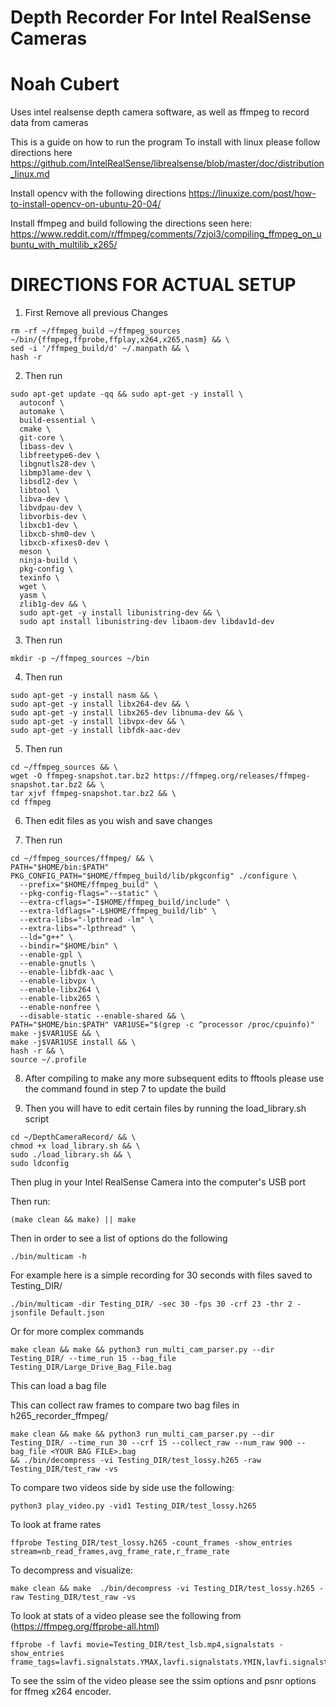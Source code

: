 # Depth Recorder For Intel RealSense Cameras

# Noah Cubert


Uses intel realsense depth camera software, as well as ffmpeg to record data from cameras

This is a guide on how to run the program 
To install with linux please follow directions here https://github.com/IntelRealSense/librealsense/blob/master/doc/distribution_linux.md

Install opencv with the following directions
https://linuxize.com/post/how-to-install-opencv-on-ubuntu-20-04/

Install ffmpeg and build following the directions seen here:
https://www.reddit.com/r/ffmpeg/comments/7zjoi3/compiling_ffmpeg_on_ubuntu_with_multilib_x265/


# DIRECTIONS FOR ACTUAL SETUP

1) First Remove all previous Changes

```
rm -rf ~/ffmpeg_build ~/ffmpeg_sources ~/bin/{ffmpeg,ffprobe,ffplay,x264,x265,nasm} && \
sed -i '/ffmpeg_build/d' ~/.manpath && \
hash -r
```

2) Then run
```
sudo apt-get update -qq && sudo apt-get -y install \
  autoconf \
  automake \
  build-essential \
  cmake \
  git-core \
  libass-dev \
  libfreetype6-dev \
  libgnutls28-dev \
  libmp3lame-dev \
  libsdl2-dev \
  libtool \
  libva-dev \
  libvdpau-dev \
  libvorbis-dev \
  libxcb1-dev \
  libxcb-shm0-dev \
  libxcb-xfixes0-dev \
  meson \
  ninja-build \
  pkg-config \
  texinfo \
  wget \
  yasm \
  zlib1g-dev && \
  sudo apt-get -y install libunistring-dev && \
  sudo apt install libunistring-dev libaom-dev libdav1d-dev
```

3) Then run
```
mkdir -p ~/ffmpeg_sources ~/bin
```

4) Then run

```
sudo apt-get -y install nasm && \
sudo apt-get -y install libx264-dev && \
sudo apt-get -y install libx265-dev libnuma-dev && \
sudo apt-get -y install libvpx-dev && \
sudo apt-get -y install libfdk-aac-dev
```

5) Then run
```
cd ~/ffmpeg_sources && \
wget -O ffmpeg-snapshot.tar.bz2 https://ffmpeg.org/releases/ffmpeg-snapshot.tar.bz2 && \
tar xjvf ffmpeg-snapshot.tar.bz2 && \
cd ffmpeg 
```

6) Then edit files as you wish and save changes

7) Then run
```
cd ~/ffmpeg_sources/ffmpeg/ && \
PATH="$HOME/bin:$PATH" PKG_CONFIG_PATH="$HOME/ffmpeg_build/lib/pkgconfig" ./configure \
  --prefix="$HOME/ffmpeg_build" \
  --pkg-config-flags="--static" \
  --extra-cflags="-I$HOME/ffmpeg_build/include" \
  --extra-ldflags="-L$HOME/ffmpeg_build/lib" \
  --extra-libs="-lpthread -lm" \
  --extra-libs="-lpthread" \
  --ld="g++" \
  --bindir="$HOME/bin" \
  --enable-gpl \
  --enable-gnutls \
  --enable-libfdk-aac \
  --enable-libvpx \
  --enable-libx264 \
  --enable-libx265 \
  --enable-nonfree \
  --disable-static --enable-shared && \
PATH="$HOME/bin:$PATH" VAR1USE="$(grep -c ^processor /proc/cpuinfo)" make -j$VAR1USE && \
make -j$VAR1USE install && \
hash -r && \
source ~/.profile

```
8) After compiling to make any more subsequent edits to fftools please use the command found in step 7 to update the build


9) Then you will have to edit certain files by running the load_library.sh script
```
cd ~/DepthCameraRecord/ && \
chmod +x load_library.sh && \
sudo ./load_library.sh && \
sudo ldconfig
```


Then plug in your Intel RealSense Camera into the computer's USB port

Then run:
```
(make clean && make) || make
```


Then in order to see a list of options do the following
```
./bin/multicam -h
```

For example here is a simple recording for 30 seconds with files saved to Testing_DIR/
```
./bin/multicam -dir Testing_DIR/ -sec 30 -fps 30 -crf 23 -thr 2 -jsonfile Default.json
```







Or for more complex commands
```
make clean && make && python3 run_multi_cam_parser.py --dir Testing_DIR/ --time_run 15 --bag_file Testing_DIR/Large_Drive_Bag_File.bag
```
This can load a bag file



This can collect raw frames to compare two bag files in h265_recorder_ffmpeg/
```
make clean && make && python3 run_multi_cam_parser.py --dir Testing_DIR/ --time_run 30 --crf 15 --collect_raw --num_raw 900 --bag_file <YOUR BAG FILE>.bag
&& ./bin/decompress -vi Testing_DIR/test_lossy.h265 -raw Testing_DIR/test_raw -vs
```


To compare two videos side by side use the following:
```
python3 play_video.py -vid1 Testing_DIR/test_lossy.h265

```

To look at frame rates
```
ffprobe Testing_DIR/test_lossy.h265 -count_frames -show_entries stream=nb_read_frames,avg_frame_rate,r_frame_rate
```

To decompress and visualize:
```
make clean && make  ./bin/decompress -vi Testing_DIR/test_lossy.h265 -raw Testing_DIR/test_raw -vs
```

To look at stats of a video please see the following from (https://ffmpeg.org/ffprobe-all.html)
```
ffprobe -f lavfi movie=Testing_DIR/test_lsb.mp4,signalstats -show_entries frame_tags=lavfi.signalstats.YMAX,lavfi.signalstats.YMIN,lavfi.signalstats.YAVG,lavfi.signalstats.YBITDEPTH,lavfi.signalstats.YDIF
```

To see the ssim of the video please see the ssim options and psnr options for ffmeg x264 encoder.


